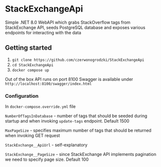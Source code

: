 
# StackExchangeApi

Simple .NET 8.0 WebAPI which grabs StackOverflow tags from StackExchange API, seeds PostgreSQL database and exposes various endpoints for interacting with the data

## Getting started

 1. `git clone https://github.com/czerwonogrodzki/StackExchangeApi`
 2. `cd StackExchangeApi`
 3. `docker compose up`

Out of the box API runs on port 8100
Swagger is available under `http://localhost:8100/swagger/index.html`

### Configuration
In `docker-compose.override.yml` file

`NumberOfTagsInDatabase` - number of tags that should be seeded during startup and when invoking `update-tags` endpoint. Default 1500

`MaxPageSize` - specifies maximum number of tags that should be returned when invoking GET request

`StackExchange__ApiUrl` - self-explanatory

`StackExchange__PageSize` - since StackExchange API implements pagination we need to specify page size. Default 100
